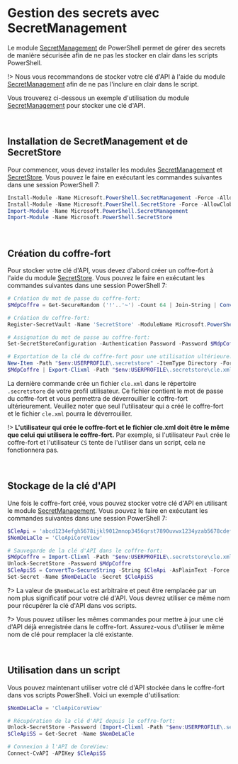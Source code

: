 # Gestion des secrets avec SecretManagement

Le module [SecretManagement] de PowerShell permet de gérer des secrets de
manière sécurisée afin de ne pas les stocker en clair dans les scripts
PowerShell.

!> Nous vous recommandons de stocker votre clé d'API à l'aide du module
   [SecretManagement] afin de ne pas l'inclure en clair dans le script.

Vous trouverez ci-dessous un exemple d'utilisation du module [SecretManagement]
pour stocker une clé d'API.

<br>

## Installation de SecretManagement et de SecretStore

Pour commencer, vous devez installer les modules [SecretManagement] et
[SecretStore]. Vous pouvez le faire en exécutant les commandes suivantes dans
une session PowerShell 7:

```powershell
Install-Module -Name Microsoft.PowerShell.SecretManagement -Force -AllowClobber -Scope CurrentUser
Install-Module -Name Microsoft.PowerShell.SecretStore -Force -AllowClobber -Scope CurrentUser
Import-Module -Name Microsoft.PowerShell.SecretManagement
Import-Module -Name Microsoft.PowerShell.SecretStore
```

<br>

## Création du coffre-fort

Pour stocker votre clé d'API, vous devez d'abord créer un coffre-fort à l'aide
du module [SecretStore]. Vous pouvez le faire en exécutant les commandes
suivantes dans une session PowerShell 7:

```powershell
# Création du mot de passe du coffre-fort:
$MdpCoffre = Get-SecureRandom ('!'..'~') -Count 64 | Join-String | ConvertTo-SecureString -AsPlainText -Force

# Création du coffre-fort:
Register-SecretVault -Name 'SecretStore' -ModuleName Microsoft.PowerShell.SecretStore -AllowClobber -DefaultVault

# Assignation du mot de passe au coffre-fort:
Set-SecretStoreConfiguration -Authentication Password -Password $MdpCoffre -Interaction None -Default -Confirm:$false

# Exportation de la clé du coffre-fort pour une utilisation ultérieure:
New-Item -Path "$env:USERPROFILE\.secretstore" -ItemType Directory -Force | Out-Null
$MdpCoffre | Export-Clixml -Path "$env:USERPROFILE\.secretstore\cle.xml"
```

La dernière commande crée un fichier `cle.xml` dans le répertoire `.secretstore`
de votre profil utilisateur. Ce fichier contient le mot de passe du coffre-fort
et vous permettra de déverrouiller le coffre-fort ultérieurement. Veuillez noter
que seul l'utilisateur qui a créé le coffre-fort et le fichier `cle.xml` pourra
le déverrouiller.

!> **L'utilisateur qui crée le coffre-fort et le fichier cle.xml doit être le
   même que celui qui utilisera le coffre-fort.** Par exemple, si l'utilisateur
   `Paul` crée le coffre-fort et l'utilisateur `CS` tente de l'utiliser dans un
   script, cela ne fonctionnera pas.

<br>

## Stockage de la clé d'API

Une fois le coffre-fort créé, vous pouvez stocker votre clé d'API en utilisant
le module [SecretManagement]. Vous pouvez le faire en exécutant les commandes
suivantes dans une session PowerShell 7:

```powershell
$CleApi = 'abcd1234efgh5678ijkl9012mnop3456qrst7890uvwx1234yzab5678cdef9012'
$NomDeLaCle = 'CleApiCoreView'

# Sauvegarde de la clé d'API dans le coffre-fort:
$MdpCoffre = Import-Clixml -Path "$env:USERPROFILE\.secretstore\cle.xml"
Unlock-SecretStore -Password $MdpCoffre
$CleApiSS = ConvertTo-SecureString -String $CleApi -AsPlainText -Force
Set-Secret -Name $NomDeLaCle -Secret $CleApiSS
```

?> La valeur de `$NomDeLaCle` est arbitraire et peut être remplacée par un nom
   plus significatif pour votre clé d'API. Vous devrez utiliser ce même nom pour
   récupérer la clé d'API dans vos scripts.

?> Vous pouvez utiliser les mêmes commandes pour mettre à jour une clé d'API
   déjà enregistrée dans le coffre-fort. Assurez-vous d'utiliser le même nom
   de clé pour remplacer la clé existante.

<br>

## Utilisation dans un script

Vous pouvez maintenant utiliser votre clé d'API stockée dans le coffre-fort
dans vos scripts PowerShell. Voici un exemple d'utilisation:

```powershell
$NomDeLaCle = 'CleApiCoreView'

# Récupération de la clé d'API depuis le coffre-fort:
Unlock-SecretStore -Password (Import-Clixml -Path "$env:USERPROFILE\.secretstore\cle.xml")
$CleApiSS = Get-Secret -Name $NomDeLaCle

# Connexion à l'API de CoreView:
Connect-CvAPI -APIKey $CleApiSS
```

[SecretManagement]: https://learn.microsoft.com/fr-ca/powershell/utility-modules/secretmanagement/get-started/using-secretstore?view=ps-modules
[SecretStore]: https://learn.microsoft.com/fr-ca/powershell/utility-modules/secretmanagement/get-started/using-secretstore?view=ps-modules
